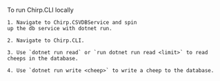 To run Chirp.CLI locally

    1. Navigate to Chirp.CSVDBService and spin
    up the db service with dotnet run.

    2. Navigate to Chirp.CLI.

    3. Use `dotnet run read` or `run dotnet run read <limit>` to read cheeps in the database.

    4. Use `dotnet run write <cheep>` to write a cheep to the database.
